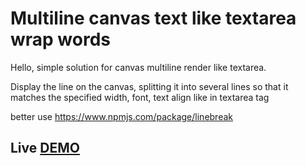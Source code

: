 # Multiline canvas text like textarea wrap words

Hello, simple solution for canvas multiline render like textarea.

Display the line on the canvas, splitting it into several lines so that it matches the specified width, font, text align like in textarea tag

better use https://www.npmjs.com/package/linebreak

## Live [DEMO](https://codepen.io/Bezneima/pen/KKGpWNm)
